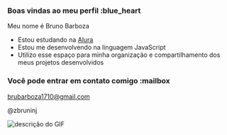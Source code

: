 ### Boas vindas ao meu perfil :blue_heart

Meu nome é Bruno Barboza

- Estou estudando na [Alura](https://www.alura.com.br)
- Estou me desenvolvendo na linguagem JavaScript
- Utilizo esse espaço para minha organização e compartilhamento dos meus projetos desenvolvidos

### Você pode entrar em contato comigo :mailbox

brubarboza1710@gmail.com

@zbruninj

![descrição do GIF](https://media1.tenor.com/m/MCBkr6dWLkUAAAAd/corinthians-rodrigo-garro.gif)
